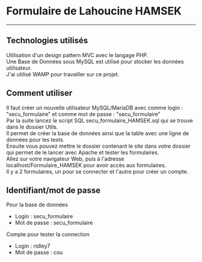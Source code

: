 # Formulaire de Lahoucine HAMSEK
***
## Technologies utilisés

Utilisation d'un design pattern MVC avec le langage PHP.  
Une Base de Données sous MySQL est utilisé pour stocker les données utilisateur.  
J'ai utilisé WAMP pour travailler sur ce projet.  

## Comment utiliser

Il faut créer un nouvelle utilisateur MySQL/MariaDB avec comme login : "secu_formulaire" et comme mot de passe : "secu_formulaire"  
Par la suite lancez le script SQL secu_formulaire_HAMSEK.sql qui se trouve dans le dossier Utils.  
Il permet de créer la base de données ainsi que la table avec une ligne de données pour les tests.  
Ensuite vous pouvez mettre le dossier contenant le site dans votre dossier qui permet de le lancer avec Apache et tester les formulaires.  
Allez sur votre navigateur Web, puis à l'adresse localhost/Formulaire_HAMSEK pour avoir accès aux formulaires.  
Il y a 2 formulaires, un pour se connecter et l'autre pour créer un compte.  

## Identifiant/mot de passe

Pour la base de données
* Login : secu_formulaire
* Mot de passe : secu_formulaire

Compte pour tester la connection
* Login : ridley7
* Mot de passe : cou
